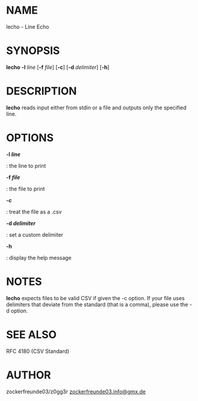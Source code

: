 # NAME

lecho - Line Echo

# SYNOPSIS

**lecho** **-l** *line* \[**-f** *file*\] \[**-c**\] \[**-d**
*delimiter*\] \[**-h**\]

# DESCRIPTION

**lecho** reads input either from stdin or a file and outputs only the
specified line.

# OPTIONS

**-l *line***

:   the line to print

**-f *file***

:   the file to print

**-c**

:   treat the file as a .csv

**-d *delimiter***

:   set a custom delimiter

**-h**

:   display the help message

# NOTES

**lecho** expects files to be valid CSV if given the -c option. If your
file uses delimiters that deviate from the standard (that is a comma),
please use the -d option.

# SEE ALSO

RFC 4180 (CSV Standard)

# AUTHOR

zockerfreunde03/z0gg3r <zockerfreunde03.info@gmx.de>
